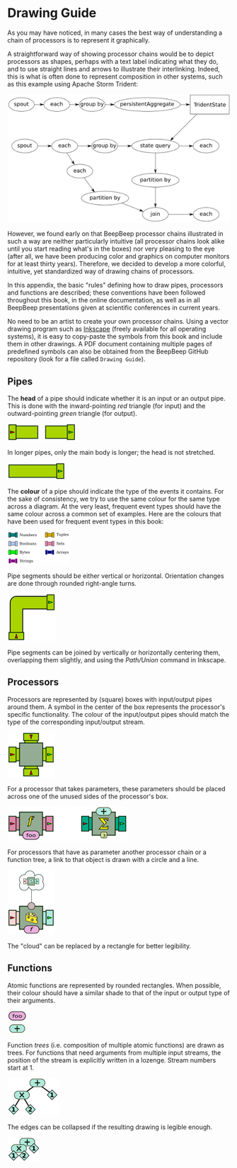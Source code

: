 Drawing Guide
=============

As you may have noticed, in many cases the best way of understanding a chain of processors is to represent it graphically.

A straightforward way of showing processor chains would be to depict processors as shapes, perhaps with a text label indicating what they do, and to use straight lines and arrows to illustrate their interlinking. Indeed, this is what is often done to represent composition in other systems, such as this example using Apache Storm Trident:

![The composition of "spouts" and "bolts" in Apache Storm Trident.](Trident.png)

However, we found early on that BeepBeep processor chains illustrated in such a way are neither particularly intuitive (all processor chains look alike until you start reading what's in the boxes) nor very pleasing to the eye (after all, we have been producing color and graphics on computer monitors for at least thirty years). Therefore, we decided to develop a more colorful, intuitive, yet standardized way of drawing chains of processors.

In this appendix, the basic "rules" defining how to draw pipes, processors and functions are described; these conventions have been followed throughout this book, in the online documentation, as well as in all BeepBeep presentations given at scientific conferences in current years.

No need to be an artist to create your own processor chains. Using a vector drawing program such as [Inkscape](https://inkscape.org) (freely available for all operating systems), it is easy to copy-paste the symbols from this book and include them in other drawings. A PDF document containing multiple pages of predefined symbols can also be obtained from the BeepBeep GitHub repository (look for a file called `Drawing Guide`).

## Pipes

The **head** of a pipe should indicate whether it is an input or an output pipe. This is done with the inward-pointing *red* triangle (for input) and the outward-pointing *green* triangle (for output).

![Input and output pipes.](Pipes.png)

In longer pipes, only the main body is longer; the head is not stretched.

![A longer pipe.](PipesLong.png)

The <!--\index{pipe!colour coding} \textbf{colour}-->**colour**<!--/i--> of a pipe should indicate the type of the events it contains. For the sake of consistency, we try to use the same colour for the same type across a diagram. At the very least, frequent event types should have the same colour across a common set of examples. Here are the colours that have been used for frequent event types in this book:

![Colour coding for pipes](Colors.png)

Pipe segments should be either
vertical or  horizontal. Orientation
changes are done through
rounded right-angle turns.

![A pipe with a 90-degree angle.](Corner.png)

Pipe segments can be joined by vertically or horizontally centering them, overlapping them slightly, and using the *Path/Union* command in Inkscape.

## Processors

Processors are represented by (square) boxes with input/output pipes around them. A symbol in the center of the box represents the processor's specific functionality. The colour of the input/output pipes should match the type of the corresponding input/output stream.

![A generic processor box.](Processor.png)

For a processor that takes parameters, these parameters should be placed across one of the unused sides of the processor's box.

![Processors taking parameters.](ProcessorParams.png)

For processors that have as parameter another processor chain or a function tree, a link to that object is drawn with a circle and a line.

![Processor taking another processor as a parameter.](ProcessorProc.png)

The "cloud" can be replaced by a rectangle for better legibility.

## Functions

Atomic functions are represented by rounded rectangles. When possible, their colour should have a similar shade to that of the input or output type of their arguments.

![Functions.](Functions.png)

Function *trees* (i.e. composition of multiple atomic functions) are drawn as trees. For functions that need arguments from multiple input streams, the position of the stream is explicitly written in a lozenge. Stream numbers start at 1.

![A function tree.](FunctionTree.png)

The edges can be collapsed if the resulting drawing is legible enough.

![A collapsed function tree.](FunctionTreeCollapsed.png)

<!-- :wrap=soft: -->